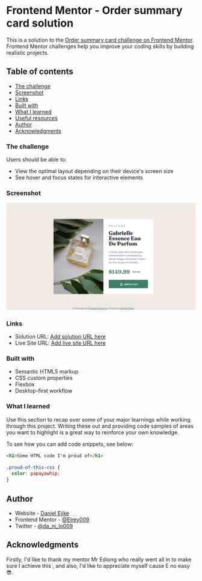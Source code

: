 # Frontend Mentor - Order summary card solution

This is a solution to the [Order summary card challenge on Frontend Mentor](https://www.frontendmentor.io/challenges/order-summary-component-QlPmajDUj). Frontend Mentor challenges help you improve your coding skills by building realistic projects.

## Table of contents

- [The challenge](#the-challenge)
- [Screenshot](#screenshot)
- [Links](#links)
- [Built with](#built-with)
- [What I learned](#what-i-learned)
- [Useful resources](#useful-resources)
- [Author](#author)
- [Acknowledgments](#acknowledgments)

### The challenge

Users should be able to:

- View the optimal layout depending on their device's screen size
- See hover and focus states for interactive elements

### Screenshot

![Screenshot of the product card](https://github.com/Elrey009/Product--preview--card--component/blob/main/images/Screenshot%202023-10-26%20at%2007-19-11%20Frontend%20Mentor%20Product%20preview%20card%20component.png)

### Links

- Solution URL: [Add solution URL here](https://github.com/Elrey009/Product--preview--card--component)
- Live Site URL: [Add live site URL here](https://product-preview-card-component-teal-delta.vercel.app/)

### Built with

- Semantic HTML5 markup
- CSS custom properties
- Flexbox
- Desktop-first workflow

### What I learned

Use this section to recap over some of your major learnings while working through this project. Writing these out and providing code samples of areas you want to highlight is a great way to reinforce your own knowledge.

To see how you can add code snippets, see below:

```html
<h1>Some HTML code I'm proud of</h1>
```

```css
.proud-of-this-css {
  color: papayawhip;
}
```

## Author

- Website - [Daniel Ejike](https://www.your-site.com)
- Frontend Mentor - [@Elrey009](https://www.frontendmentor.io/solutions/responsive-product-preview-card-UKzo-kdMl5)
- Twitter - [@da_ni_lo009](https://twitter.com/da_ni_lo009)

## Acknowledgments

Firstly, I'd like to thank my mentor Mr Ediong who really went all in to make sure I achieve this , and also, I'd like to appreciate myself cause E no easy 😎.
